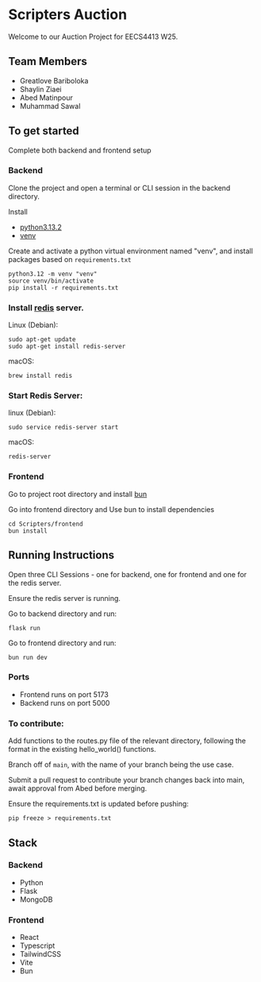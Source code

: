 # Scripters Auction
Welcome to our Auction Project for EECS4413 W25.

## Team Members
- Greatlove Bariboloka
- Shaylin Ziaei
- Abed Matinpour
- Muhammad Sawal

## To get started
Complete both backend and frontend setup

### Backend
Clone the project and open a terminal or CLI session in the backend directory.

Install

- [python3.13.2](https://www.python.org/downloads/release/python-3132/)
- [venv](https://realpython.com/python-virtual-environments-a-primer/)

Create and activate a python virtual environment named "venv", and install packages based on `requirements.txt`

```
python3.12 -m venv "venv"
source venv/bin/activate
pip install -r requirements.txt
```

### Install [redis](https://redis.io/docs/latest/operate/oss_and_stack/install/install-redis/install-redis-on-mac-os/) server.
Linux (Debian):
```
sudo apt-get update
sudo apt-get install redis-server
```

macOS:
```
brew install redis
```

### Start Redis Server:
linux (Debian):
```
sudo service redis-server start
```

macOS:
```
redis-server
```

### Frontend
Go to project root directory and install [bun](https://bun.sh/docs/installation)

Go into frontend directory and Use bun to install dependencies

```
cd Scripters/frontend
bun install
```

## Running Instructions
Open three CLI Sessions - one for backend, one for frontend and one for the redis server.

Ensure the redis server is running.

Go to backend directory and run:

`flask run`

Go to frontend directory and run:

`bun run dev`


### Ports
- Frontend runs on port 5173
- Backend runs on port 5000


### To contribute:
Add functions to the routes.py file of the relevant directory, following the format in the existing hello_world() functions.

Branch off of `main`, with the name of your branch being the use case.

Submit a pull request to contribute your branch changes back into main, await approval from Abed before merging.

Ensure the requirements.txt is updated before pushing:

```
pip freeze > requirements.txt
```

## Stack
### Backend
- Python
- Flask 
- MongoDB

### Frontend
- React
- Typescript
- TailwindCSS
- Vite
- Bun
